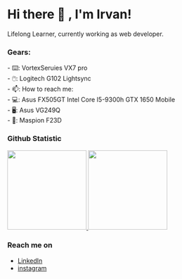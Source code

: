 # <summary><strong>Hi there :wave: , I'm Irvan!</strong></summary>
Lifelong Learner, currently working as web developer.

### <summary><strong>Gears:</strong></summary>
<p>
    - ⌨️: VortexSeruies VX7 pro </br>
    - 🖱️: Logitech G102 Lightsync</br>
    - 📫: How to reach me:</br>
    - 💻: Asus FX505GT Intel Core I5-9300h GTX 1650 Mobile </br>
    - 🖥️: Asus VG249Q </br>
    - 🎐: Maspion F23D </br>
</p>


 
### Github Statistic
<p align="left">
<a href="https://github.com/irvanwn">
  <img height="180em" src="https://github-readme-stats-eight-theta.vercel.app/api?username=irvanwn&show_icons=true&theme=algolia&include_all_commits=true&count_private=true"/>
  <img height="180em" src="https://github-readme-stats-eight-theta.vercel.app/api/top-langs/?username=irvanwn&layout=compact&langs_count=8&theme=algolia"/>
</a>
</p>

### Reach me on
- <a href="https://linkedin.com/in/nicholas-irvan-winata/">LinkedIn</a>
- <a href="https://instagram/irvanwn_">instagram</a>
